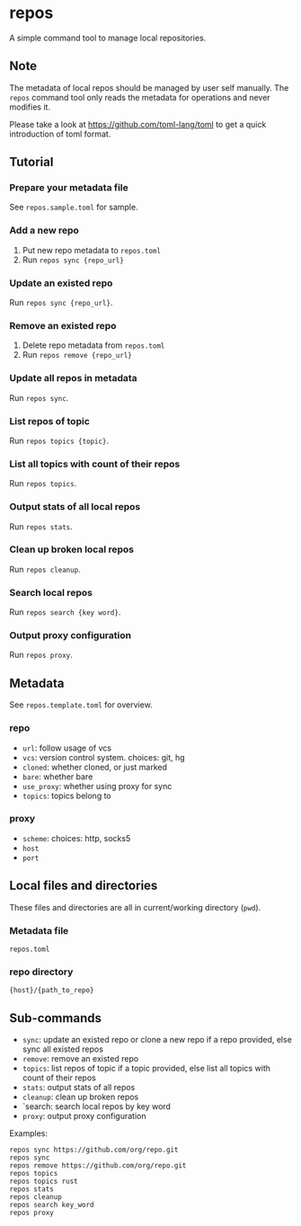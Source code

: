 # repos

A simple command tool to manage local repositories.

## Note

The metadata of local repos should be managed by user self manually.
The `repos` command tool only reads the metadata for operations and never modifies it.

Please take a look at https://github.com/toml-lang/toml to get a quick introduction of toml format.

## Tutorial

### Prepare your metadata file

See `repos.sample.toml` for sample.

### Add a new repo

1. Put new repo metadata to `repos.toml`
2. Run `repos sync {repo_url}`

### Update an existed repo

Run `repos sync {repo_url}`.

### Remove an existed repo

1. Delete repo metadata from `repos.toml`
2. Run `repos remove {repo_url}`

### Update all repos in metadata

Run `repos sync`.

### List repos of topic

Run `repos topics {topic}`.

### List all topics with count of their repos

Run `repos topics`.

### Output stats of all local repos

Run `repos stats`.

###  Clean up broken local repos

Run `repos cleanup`.

### Search local repos

Run `repos search {key word}`.

### Output proxy configuration

Run `repos proxy`.

## Metadata

See `repos.template.toml` for overview.

### repo

- `url`: follow usage of vcs
- `vcs`: version control system. choices: git, hg
- `cloned`: whether cloned, or just marked
- `bare`: whether bare
- `use_proxy`: whether using proxy for sync
- `topics`: topics belong to

### proxy

- `scheme`: choices: http, socks5
- `host`
- `port`

## Local files and directories

These files and directories are all in current/working directory (`pwd`).

### Metadata file

`repos.toml`

### repo directory

`{host}/{path_to_repo}`

## Sub-commands

* `sync`: update an existed repo or clone a new repo if a repo provided, else sync all existed repos
* `remove`: remove an existed repo
* `topics`: list repos of topic if a topic provided, else list all topics with count of their repos
* `stats`: output stats of all repos
* `cleanup`: clean up broken repos
* `search: search local repos by key word
* `proxy`: output proxy configuration

Examples:

```
repos sync https://github.com/org/repo.git
repos sync
repos remove https://github.com/org/repo.git
repos topics
repos topics rust
repos stats
repos cleanup
repos search key_word
repos proxy
```
